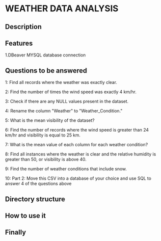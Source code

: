 # WEATHER DATA ANALYSIS


## Description 


## Features 
1.DBeaver MYSQL database connection

## Questions to be answered
1: Find all records where the weather was exactly clear.


2: Find the number of times the wind speed was exactly 4 km/hr.


3: Check if there are any NULL values present in the dataset.


4: Rename the column "Weather" to "Weather_Condition."


5: What is the mean visibility of the dataset?


6: Find the number of records where the wind speed is greater than 24 km/hr and visibility is equal to 25 km.


7: What is the mean value of each column for each weather condition?


8: Find all instances where the weather is clear and the relative humidity is greater than 50, or visibility is above 40.


9: Find the number of weather conditions that include snow.


10: Part 2: Move this CSV into a database of your choice and use SQL to answer 4 of the questions above

## Directory structure


## How to use it



## Finally 

